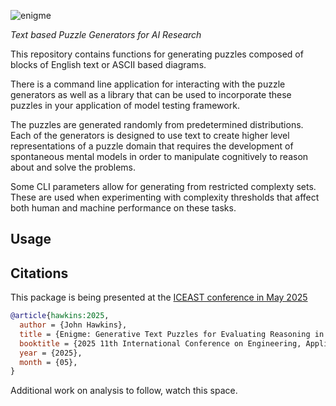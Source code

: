 ![enigme](./images/logo.png "enigme")

*Text based Puzzle Generators for AI Research*

This repository contains functions for generating puzzles
composed of blocks of English text or ASCII based diagrams.

There is a command line application for interacting with the puzzle generators
as well as a library that can be used to incorporate these puzzles in your
application of model testing framework.

The puzzles are generated randomly from predetermined distributions. Each
of the generators is designed to use text to create higher level representations
of a puzzle domain that requires the development of spontaneous mental models
in order to manipulate cognitively to reason about and solve the problems.

Some CLI parameters allow for generating from restricted complexty sets. These
are used when experimenting with complexity thresholds that affect both human
and machine performance on these tasks.

## Usage


## Citations
 
This package is being presented at the [ICEAST conference in May 2025](https://iceast.kmitl.ac.th/2025/)

```bibtex
@article{hawkins:2025,
  author = {John Hawkins},
  title = {Enigme: Generative Text Puzzles for Evaluating Reasoning in Language Models}
  booktitle = {2025 11th International Conference on Engineering, Applied Sciences, and Technology (ICEAST)}
  year = {2025},
  month = {05},
}
```

Additional work on analysis to follow, watch this space.


